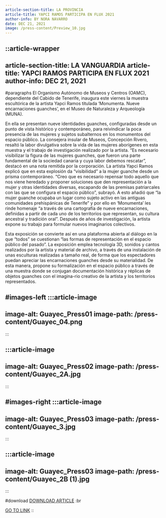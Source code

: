 ```yaml
---
article-section-title: LA PROVINCIA
article-title: YAPCI RAMOS PARTICIPA EN FLUX 2021
author-info: BY NORA NAVARRO
date: DEC 21, 2021
image: /press-content/Preview_10.jpg
---
```


::article-wrapper
---
article-section-title: LA VANGUARDIA
article-title: YAPCI RAMOS PARTICIPA EN FLUX 2021
author-info: DEC 21, 2021
---
#paragraphs
El Organismo Autónomo de Museos y Centros (OAMC), dependiente del Cabido de Tenerife, inaugura este viernes la muestra escultórica de la artista Yapci Ramos titulada ‘Monumenta. Nueve encarnaciones guanches’, en el Museo de Naturaleza y Arqueología (MUNA).

En ella se presentan nueve identidades guanches, configuradas desde un punto de vista histórico y contemporáneo, para reivindicar la poca presencia de las mujeres y sujetos subalternos en los monumentos del espacio público. La consejera insular de Museos, Concepción Rivero, resaltó la labor divulgativa sobre la vida de las mujeres aborígenes en esta muestra y el trabajo de investigación realizado por la artista. “Es necesario visibilizar la figura de las mujeres guanches, que fueron una parte fundamental de la sociedad canaria y cuya labor debemos rescatar”, destacó en una nota remitida por la corporación. La artista Yapci Ramos explicó que en esta explosión da “visibilidad” a la mujer guanche desde un prisma contemporáneo. “Creo que es necesario repensar todo aquello que nos viene heredado y proponer soluciones que den representación a la mujer y otras identidades diversas, escapando de las premisas patriarcales con las que se configura el espacio público”, subrayó. A esto añadió que “la mujer guanche ocupaba un lugar como sujeto activo en las antiguas comunidades prehispánicas de Tenerife” y por ello en ‘Monumenta’ les rinde homenaje “a través de una cartografía de nueve encarnaciones, definidas a partir de cada uno de los territorios que representan, su cultura ancestral y tradición oral”. Después de años de investigación, la artista expone su trabajo para formular nuevos imaginarios colectivos.

Esta exposición se convierte así en una plataforma abierta al diálogo en la que “todos” se cuestionan “las formas de representación en el espacio público del pasado”. La exposición emplea tecnología 3D, sonidos y cantos realizados por la artista y material de archivo, a través de una instalación de unas esculturas realizadas a tamaño real, de forma que los espectadores puedan apreciar las encarnaciones guanches desde su materialidad. De esta manera, propone su formalización en el espacio público a través de una muestra donde se conjugan documentación histórica y réplicas de objetos guanches con el imagina-rio creativo de la artista y los territorios representados.

#images-left
  :::article-image
  ---
  image-alt: Guayec_Press01
  image-path: /press-content/Guayec_04.png
  ---
  :::

  :::article-image
  ---
  image-alt: Guayec_Press02
  image-path: /press-content/Guayec_2A.jpg
  ---
  :::

#images-right
  :::article-image
  ---
  image-alt: Guayec_Press03
  image-path: /press-content/Guayec_3.jpg
  ---
  :::

  :::article-image
  ---
  image-alt: Guayec_Press03
  image-path: /press-content/Guayec_2B (1).jpg
  ---
  :::

#download
[DOWNLOAD ARTICLE](/press-content/Yacpi-Ramos-participa-en-flux-2021.pdf) :br

[](https://www.eldia.es/cultura/2024/03/02/parir-renacer-yapci-ramos-santa-98938595.html)[GO TO LINK](https://www.laprovincia.es/cultura/2021/12/21/artista-yapci-ramos-participa-festival-60901499.html)
::
